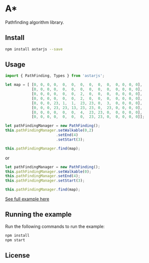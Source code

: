 # A*

Pathfinding algorithm library.

Install
---

```bash
npm install astarjs --save
```

Usage
---

```typescript
import { PathFinding, Types } from 'astarjs';

let map = [ [0, 0, 0, 0,  0,  0,  0,  0,  0,  0,  0, 0, 0, 0],
            [0, 0, 0, 0,  0,  0,  0,  0,  0,  0,  0, 0, 0, 0],
            [0, 0, 0, 0,  0,  0,  2,  0,  0,  0,  0, 0, 0, 0],
            [0, 0, 0, 0,  0,  0,  2,  0,  0,  0,  0, 0, 0, 0],
            [0, 0, 0, 23, 1,  1,  23, 23, 0,  3,  0, 0, 0, 0],
            [0, 0, 0, 23, 23, 13, 23, 23, 0,  23, 0, 0, 0, 0],
            [0, 0, 0, 0,  0,  0,  4,  23, 23, 0,  0, 0, 0, 0],
            [0, 0, 0, 0,  0,  0,  0,  23, 23, 0,  0, 0, 0, 0]];

let pathFindingManager = new PathFinding();
this.pathFindingManager.setWalkable(0,2)
                       .setEnd(4)
                       .setStart(3);

this.pathFindingManager.find(map);
```

or

```typescript
let pathFindingManager = new PathFinding();
this.pathFindingManager.setWalkable(0);
this.pathFindingManager.setEnd(4);
this.pathFindingManager.setStart(3);

this.pathFindingManager.find(map);
```

[See full example here](https://https://github.com/tbpisco/astarjs/tree/master/examples)

Running the example
---

Run the following commands to run the example:

```bash
npm install
npm start
```

License
---